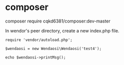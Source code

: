 # composer
composer require cqkd6381/composer:dev-master

In wendor's peer directory, create a new index.php file.

    require 'vendor/autoload.php';

    $wendaosi = new Wendaosi\Wendaosi('test4');

    echo $wendaosi->printMsg();
